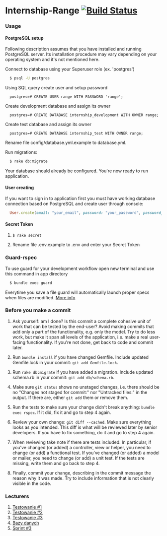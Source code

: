 Internship-Range [![Build Status](https://secure.travis-ci.org/gotar/Internship-range.png?branch=master)](http://travis-ci.org/gotar/Internship-range)
================

### Usage

#### PostgreSQL setup

Following description assumes that you have installed and running PostgreSQL server. Its installation procedure may vary depending on your operating system and it's not mentioned here.

Connect to database using your Superuser role (ex. 'postgres')

```bash
  $ psql -U postgres
```

Using SQL query create user and setup password

```
  postgres=# CREATE USER range WITH PASSWORD 'range';
```

Create development database and assign its owner

```
  postgres=# CREATE DATABASE internship_development WITH OWNER range;
```

Create test database and assign its owner

```
  postgres=# CREATE DATABASE internship_test WITH OWNER range;
```

Rename file config/database.yml.example to database.yml.

Run migrations:

```bash
  $ rake db:migrate
```

Your database should already be configured. You're now ready to run application.

#### User creating

If you want to sign in to application first you must have working database connection based on PostgreSQL and create user through console:

```ruby
  User.create(email: "your_email", password: "your_password", password_confirmation: "your_password")
```

#### Secret Token

1. `$ rake secret`

2. Rename file .env.example to .env and enter your Secret Token

### Guard-rspec

To use guard for your development workflow open new terminal and use this command in app directory

```bash
  $ bundle exec guard
```

Everytime you save a file guard will automatically launch proper specs when files are modified. [More info](https://github.com/guard/guard-rspec)

### Before you make a commit

1. Ask yourself: am I done? Is this commit a complete cohesive unit of work that can be tested by the end-user? Avoid making commits that add only a part of the functionality, e.g. only the model. Try to do less work, but make it span all levels of the application, i.e. make a real user-facing functionality. If you're not done, get back to code and commit later.

2. Run `bundle install` if you have changed Gemfile. Include updated Gemfile.lock in your commit: `git add Gemfile.lock`.

3. Run `rake db:migrate` if you have added a migration. Include updated schema.rb in your commit: `git add db/schema.rb`.

4. Make sure `git status` shows no unstaged changes, i.e. there should be no "Changes not staged for commit:" nor "Untracked files:" in the output. If there are, either `git add` them or remove them.

5. Run the tests to make sure your change didn't break anything: `bundle exec rspec`. If it did, fix it and go to step 4 again.

6. Review your own change: `git diff --cached`. Make sure everything looks as you intended. This diff is what will be reviewed later by senior developers. If you have to fix something, do it and go to step 4 again.

7. When reviewing take note if there are tests included. In particular, if you've changed (or added) a controller, view or helper, you need to change (or add) a functional test. If you've changed (or added) a model or mailer, you need to change (or add) a unit test. If the tests are missing, write them and go back to step 4.

8. Finally, commit your change, describing in the commit message the reason why it was made. Try to include information that is not clearly visible in the code.

### Lecturers

1. [Testowanie #1](http://www.youtube.com/watch?v=LnhEasE646s)
2. [Testowanie #2](https://www.youtube.com/watch?v=im84JwpYVqs)
3. [Testowanie #3](http://youtu.be/8N4LjsAEFJA)
4. [Bazy danych](http://youtu.be/8yMlE6j_dWw)
5. [Sprint #3](http://youtu.be/3WlpoaMnpEc)
